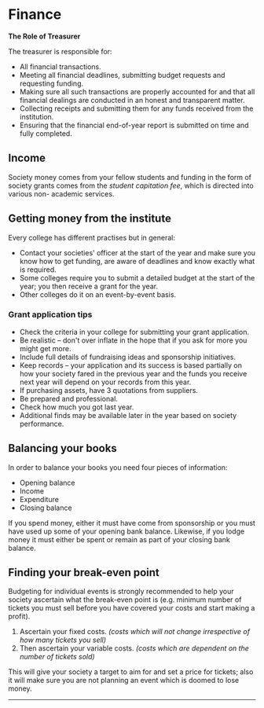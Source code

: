 ﻿
# Finance

**The Role of Treasurer**  

The treasurer is responsible for:

- All financial transactions.
- Meeting all financial deadlines, submitting budget requests and requesting funding.
- Making sure all such transactions are properly accounted for and that all financial dealings are conducted in an honest and transparent matter.
- Collecting receipts and submitting them for any funds received from the institution.
- Ensuring that the financial end-of-year report is submitted on time and fully completed.

## Income

Society money comes from your fellow students and funding in the form of society grants comes from the *student capitation fee*, which is directed into various non- academic services.

## Getting money from the institute

Every college has different practises but in general:

- Contact your societies' officer at the start of the year and make sure you know how to get funding, are aware of deadlines and know exactly what is required.
- Some colleges require you to submit a detailed budget at the start of the year; you then receive a grant for the year.
- Other colleges do it on an event-by-event basis.

### Grant application tips

- Check the criteria in your college for submitting your grant application.
- Be realistic – don't over inflate in the hope that if you ask for more you might get more.
- Include full details of fundraising ideas and sponsorship initiatives.
- Keep records – your application and its success is based partially on how your society fared in the previous year and the funds you receive next year will depend on your records from this year.
- If purchasing assets, have 3 quotations from suppliers.
- Be prepared and professional.
- Check how much you got last year.
- Additional finds may be available later in the year based on society performance.

## Balancing your books

In order to balance your books you need four pieces of information:

- Opening balance
- Income
- Expenditure
- Closing balance

If you spend money, either it must have come from sponsorship or you must have used up some of your opening bank balance. Likewise, if you lodge money it must either be spent or remain as part of your closing bank balance.

## Finding your break-even point

Budgeting for individual events is strongly recommended to help your society ascertain what the break-even point is (e.g. minimum number of tickets you must sell before you have covered your costs and start making a profit).

1. Ascertain your fixed costs. *(costs which will not change irrespective of how many tickets you sell)*
2. Then ascertain your variable costs. *(costs which are dependent on the number of tickets sold)*

This will give your society a target to aim for and set a price for tickets; also it will make sure you are not planning an event which is doomed to lose money.

---
